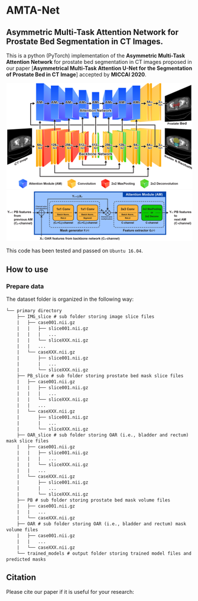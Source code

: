 # AMTA-Net
## Asymmetric Multi-Task Attention Network for Prostate Bed Segmentation in CT Images.
This is a python (PyTorch) implementation of the **Asymmetric Multi-Task Attention Network** for prostate bed segmentation in CT images proposed in our paper [**Asymmetrical Multi-Task Attention U-Net for the Segmentation of Prostate Bed in CT Image**] accepted by **MICCAI 2020**.

<img src="./fig1.png"/>
<img src="./fig2.png"/>

This code has been tested and passed on `Ubuntu 16.04`.

## How to use
### Prepare data
The dataset folder is organized in the following way:

```
└── primary directory
    ├── IMG_slice # sub folder storing image slice files
    |   ├── case001.nii.gz
    |   |   ├── slice001.nii.gz
    |   |   |   ...
    |   |   └── sliceXXX.nii.gz
    |   |   ...
    |   └── caseXXX.nii.gz
    |       ├── slice001.nii.gz
    |       |   ...
    |       └── sliceXXX.nii.gz
    ├── PB_slice # sub folder storing prostate bed mask slice files
    |   ├── case001.nii.gz
    |   |   ├── slice001.nii.gz
    |   |   |   ...
    |   |   └── sliceXXX.nii.gz
    |   |   ...
    |   └── caseXXX.nii.gz
    |       ├── slice001.nii.gz
    |       |   ...
    |       └── sliceXXX.nii.gz
    ├── OAR_slice # sub folder storing OAR (i.e., bladder and rectum) mask slice files
    |   ├── case001.nii.gz
    |   |   ├── slice001.nii.gz
    |   |   |   ...
    |   |   └── sliceXXX.nii.gz
    |   |   ...
    |   └── caseXXX.nii.gz
    |       ├── slice001.nii.gz
    |       |   ...
    |       └── sliceXXX.nii.gz
    ├── PB # sub folder storing prostate bed mask volume files
    |   ├── case001.nii.gz
    |   |   ...
    |   └── caseXXX.nii.gz
    ├── OAR # sub folder storing OAR (i.e., bladder and rectum) mask volume files
    |   ├── case001.nii.gz
    |   |   ...
    |   └── caseXXX.nii.gz
    └── trained_models # output folder storing trained model files and predicted masks
```

## Citation

Please cite our paper if it is useful for your research: